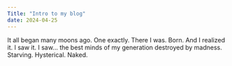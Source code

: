 ```yaml
---
Title: "Intro to my blog"
date: 2024-04-25
---
```

It all began many moons ago. One exactly. There I was. Born. And I realized it. I saw it. I saw... the best minds of my generation destroyed by madness. Starving. Hysterical. Naked. 
